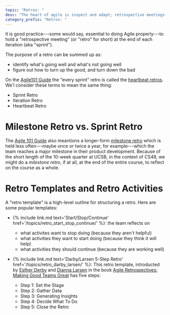 ```yaml
---
topic: "Retros: "
desc: "The heart of agile is inspect and adapt; retrospective meetings ('retros') help make sure we do that"
category_prefix: "Retros: "
---
```



It is good practice---some would say, essential to doing Agile properly---to hold 
a "retrospective meeting" (or "retro" for short) at the end of each iteration (aka "sprint").


The purpose of a retro can be summed up as:
* identify what's going well and what's not going well
* figure out how to turn up the good, and turn down the bad

On the [Agile101 Guide](https://agilealliance.org/agile101) 
the "every sprint" retro is called the [heartbeat retros](https://www.agilealliance.org/glossary/heartbeatretro).
We'l consider these terms to mean the same thing:
* Sprint Retro
* Iteration Retro
* Heartbeat Retro

# Milestone Retro vs. Sprint Retro

The [Agile 101 Guide](https://agilealliance.org/agile101) also meantions a longer-form [milestone retro](https://www.agilealliance.org/glossary/milestone-retrospective/)
which is held less often---maybe once or twice a year, for example---which the team reaches a major milestone in their
product development.    Because of the short length of the 10-week quarter at UCSB, in the context of CS48, we might do a 
*milestone retro*, if at all,  at the end of the entire course, to reflect on the course as a whole.

# Retro Templates and Retro Activities

A "retro template" is a high-level outline for structuring a retro.  Here are some popular templates:

* {% include link.md text='Start/Stop/Continue' href='/topics/retro_start_stop_continue/' %}: the team reflects on
     * what activites want to stop doing (because they aren't helpful)
     * what activities they want to start doing (because they think it will help)
     * what activities they should continue (because they are working well)

* {% include link.md text='Darby/Larsen 5-Step Retro' href='/topics/retro_darby_larsen/' %}: This retro template,
   introducted by 
   [Esther Derby](http://www.estherderby.com/) and 
   [Dianna Larsen](https://www.futureworksconsulting.com/about/diana-larsen)
   in the book [Agile Retrospectives: Making Good Teams Great](http://www.estherderby.com/books)
   has five steps:
   * Step 1: Set the Stage
   * Step 2: Gather Data
   * Step 3: Generating Insights
   * Step 4: Decide What To Do
   * Step 5: Close the Retro
   
